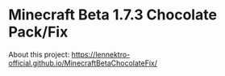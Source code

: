 # Minecraft Beta 1.7.3 Chocolate Pack/Fix
About this project: https://lennektro-official.github.io/MinecraftBetaChocolateFix/
